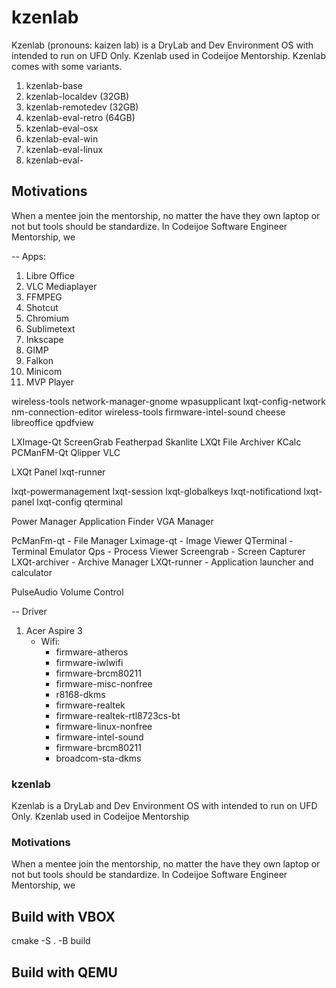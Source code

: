 # kzenlab
Kzenlab (pronouns: kaizen lab) is a DryLab and Dev Environment OS with intended to run on UFD Only. Kzenlab used in Codeijoe Mentorship. Kzenlab comes with some variants.
1. kzenlab-base
2. kzenlab-localdev   (32GB)
3. kzenlab-remotedev  (32GB)
4. kzenlab-eval-retro (64GB) 
5. kzenlab-eval-osx
6. kzenlab-eval-win
7. kzenlab-eval-linux
8. kzenlab-eval-

## Motivations
When a mentee join the mentorship, no matter the have they own laptop or not but tools should be standardize. In Codeijoe Software Engineer Mentorship, we

-- Apps:
1. Libre Office
2. VLC Mediaplayer
3. FFMPEG
4. Shotcut
5. Chromium
6. Sublimetext
7. Inkscape
8. GIMP
9. Falkon
10. Minicom
11. MVP Player

wireless-tools 
network-manager-gnome
wpasupplicant
lxqt-config-network
nm-connection-editor
wireless-tools
firmware-intel-sound
cheese
libreoffice
qpdfview

LXImage-Qt
ScreenGrab
Featherpad
Skanlite
LXQt File Archiver
KCalc
PCManFM-Qt
Qlipper
VLC

LXQt Panel
lxqt-runner

lxqt-powermanagement
lxqt-session
lxqt-globalkeys
lxqt-notificationd
lxqt-panel
lxqt-config
qterminal

Power Manager
Application Finder
VGA Manager

PcManFm-qt - File Manager
Lximage-qt - Image Viewer
QTerminal - Terminal Emulator
Qps - Process Viewer
Screengrab - Screen Capturer
LXQt-archiver - Archive Manager
LXQt-runner - Application launcher and calculator

PulseAudio Volume Control

-- Driver
1. Acer Aspire 3 
   - Wifi: 
     - firmware-atheros 
     - firmware-iwlwifi 
     - firmware-brcm80211
     - firmware-misc-nonfree
     - r8168-dkms
     - firmware-realtek
     - firmware-realtek-rtl8723cs-bt 
     - firmware-linux-nonfree 
     - firmware-intel-sound
     - firmware-brcm80211 
     - broadcom-sta-dkms


### kzenlab
Kzenlab is a DryLab and Dev Environment OS with intended to run on UFD Only. Kzenlab used in Codeijoe Mentorship 

### Motivations
When a mentee join the mentorship, no matter the have they own laptop or not but tools should be standardize. In Codeijoe Software Engineer Mentorship, we

## Build with VBOX
cmake -S . -B build

## Build with QEMU